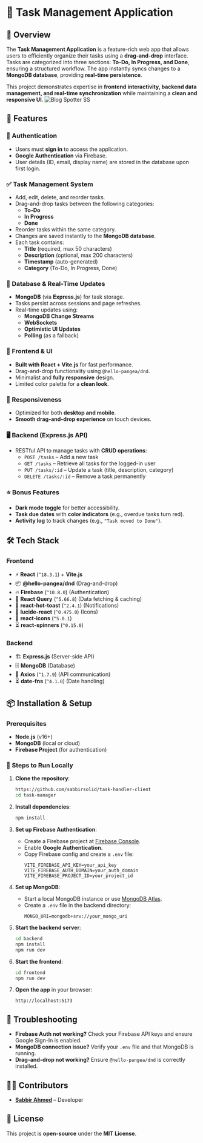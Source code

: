 # 📝 Task Management Application

## 📌 Overview
The **Task Management Application** is a feature-rich web app that allows users to efficiently organize their tasks using a **drag-and-drop** interface. Tasks are categorized into three sections: **To-Do, In Progress, and Done**, ensuring a structured workflow. The app instantly syncs changes to a **MongoDB database**, providing **real-time persistence**.

This project demonstrates expertise in **frontend interactivity, backend data management, and real-time synchronization** while maintaining a **clean and responsive UI**.
![Blog Spotter SS ](https://i.ibb.co.com/wZn2jPvt/Screenshot-226.png)   
## 🚀 Features
### 🔐 Authentication
- Users must **sign in** to access the application.
- **Google Authentication** via Firebase.
- User details (ID, email, display name) are stored in the database upon first login.

### ✅ Task Management System
- Add, edit, delete, and reorder tasks.
- Drag-and-drop tasks between the following categories:
  - **To-Do**
  - **In Progress**
  - **Done**
- Reorder tasks within the same category.
- Changes are saved instantly to the **MongoDB database**.
- Each task contains:
  - **Title** (required, max 50 characters)
  - **Description** (optional, max 200 characters)
  - **Timestamp** (auto-generated)
  - **Category** (To-Do, In Progress, Done)

### 📂 Database & Real-Time Updates
- **MongoDB** (via **Express.js**) for task storage.
- Tasks persist across sessions and page refreshes.
- Real-time updates using:
  - **MongoDB Change Streams**
  - **WebSockets**
  - **Optimistic UI Updates**
  - **Polling** (as a fallback)

### 🎨 Frontend & UI
- **Built with React + Vite.js** for fast performance.
- Drag-and-drop functionality using `@hello-pangea/dnd`.
- Minimalist and **fully responsive** design.
- Limited color palette for a **clean look**.

### 📱 Responsiveness
- Optimized for both **desktop and mobile**.
- **Smooth drag-and-drop experience** on touch devices.

### 🖥️ Backend (Express.js API)
- RESTful API to manage tasks with **CRUD operations**:
  - `POST /tasks` – Add a new task
  - `GET /tasks` – Retrieve all tasks for the logged-in user
  - `PUT /tasks/:id` – Update a task (title, description, category)
  - `DELETE /tasks/:id` – Remove a task permanently

### ⭐ Bonus Features
- **Dark mode toggle** for better accessibility.
- **Task due dates** with **color indicators** (e.g., overdue tasks turn red).
- **Activity log** to track changes (e.g., `"Task moved to Done"`).

## 🛠️ Tech Stack
### **Frontend**
- ⚡ **React** (`^18.3.1`) + **Vite.js**
- 📦 **@hello-pangea/dnd** (Drag-and-drop)
- 🔥 **Firebase** (`^10.8.0`) (Authentication)
- 🔄 **React Query** (`^5.66.8`) (Data fetching & caching)
- 🔔 **react-hot-toast** (`^2.4.1`) (Notifications)
- 🎨 **lucide-react** (`^0.475.0`) (Icons)
- 🌟 **react-icons** (`^5.0.1`)
- ⏳ **react-spinners** (`^0.15.0`)

### **Backend**
- 🏗 **Express.js** (Server-side API)
- 🗄 **MongoDB** (Database)
- 🔗 **Axios** (`^1.7.9`) (API communication)
- ⏳ **date-fns** (`^4.1.0`) (Date handling)

## 📦 Installation & Setup

### Prerequisites
- **Node.js** (v16+)
- **MongoDB** (local or cloud)
- **Firebase Project** (for authentication)

### 🔧 Steps to Run Locally

1. **Clone the repository**:
   ```bash
   https://github.com/sabbirsolid/task-handler-client
   cd task-manager
   ```

2. **Install dependencies**:
   ```bash
   npm install
   ```

3. **Set up Firebase Authentication**:
   - Create a Firebase project at [Firebase Console](https://console.firebase.google.com/).
   - Enable **Google Authentication**.
   - Copy Firebase config and create a `.env` file:
     ```env
     VITE_FIREBASE_API_KEY=your_api_key
     VITE_FIREBASE_AUTH_DOMAIN=your_auth_domain
     VITE_FIREBASE_PROJECT_ID=your_project_id
     ```

4. **Set up MongoDB**:
   - Start a local MongoDB instance or use [MongoDB Atlas](https://www.mongodb.com/atlas).
   - Create a `.env` file in the backend directory:
     ```env
     MONGO_URI=mongodb+srv://your_mongo_uri
     ```

5. **Start the backend server**:
   ```bash
   cd backend
   npm install
   npm run dev
   ```

6. **Start the frontend**:
   ```bash
   cd frontend
   npm run dev
   ```

7. **Open the app** in your browser:
   ```
   http://localhost:5173
   ```

## 🐛 Troubleshooting
- **Firebase Auth not working?** Check your Firebase API keys and ensure Google Sign-In is enabled.
- **MongoDB connection issue?** Verify your `.env` file and that MongoDB is running.
- **Drag-and-drop not working?** Ensure `@hello-pangea/dnd` is correctly installed.

## 👨‍💻 Contributors
- **[Sabbir Ahmed](https://github.com/sabbirsolid)** – Developer

## 📜 License
This project is **open-source** under the **MIT License**.
